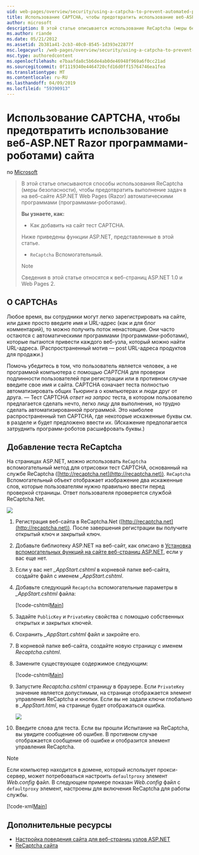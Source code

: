 ```yaml
---
uid: web-pages/overview/security/using-a-catpcha-to-prevent-automated-programs-bots-from-using-your-aspnet-web-site
title: Использование CAPTCHA, чтобы предотвратить использование веб-ASP.NET Razor программами-роботами) сайта | Документация Майкрософт
author: microsoft
description: В этой статье описывается использование ReCaptcha (меры безопасности), чтобы предотвратить выполнение задач в веб-страниц ASP.NET (Razor) автоматическими программами (программами-роботами) мы...
ms.author: riande
ms.date: 05/21/2012
ms.assetid: 2b381a41-2cb3-40c0-8545-1d393e22877f
msc.legacyurl: /web-pages/overview/security/using-a-catpcha-to-prevent-automated-programs-bots-from-using-your-aspnet-web-site
msc.type: authoredcontent
ms.openlocfilehash: e7baafda8c5b6de4ab0de46948f969a6f0cc21ad
ms.sourcegitcommit: 0f1119340e4464720cfd16d0ff15764746ea1fea
ms.translationtype: MT
ms.contentlocale: ru-RU
ms.lasthandoff: 04/09/2019
ms.locfileid: "59390913"
---
```

# <a name="using-a-captcha-to-prevent-bots-from-using-your-aspnet-web-razor-site"></a>Использование CAPTCHA, чтобы предотвратить использование веб-ASP.NET Razor программами-роботами) сайта

по [Microsoft](https://github.com/microsoft)

> В этой статье описываются способы использования ReCaptcha (меры безопасности), чтобы предотвратить выполнение задач в на веб-сайте ASP.NET Web Pages (Razor) автоматическими программами (программами-роботами).
> 
> **Вы узнаете, как:** 
> 
> - Как добавить на сайт тест CAPTCHA.
> 
> Ниже приведены функции ASP.NET, представленные в этой статье.
> 
> - `ReCaptcha` Вспомогательный.
> 
> > [!NOTE]
> > Сведения в этой статье относятся к веб-страниц ASP.NET 1.0 и Web Pages 2.


## <a name="about-captchas"></a>О CAPTCHAs

Любое время, вы сотрудники могут легко зарегистрировать на сайте, или даже просто введите имя и URL-адрес (как и для блог комментарий), то можно получить поток ненастоящие. Они часто остаются с автоматическими программами (программами-роботами), которые пытаются привести каждого веб-узла, который можно найти URL-адреса. (Распространенный мотив — post URL-адреса продуктов для продажи.)

Помочь убедитесь в том, что пользователь является человек, а не программой компьютера с помощью *CAPTCHA* для проверки подлинности пользователей при регистрации или в противном случае введите свое имя и сайта. CAPTCHA означает теста полностью автоматизировать общих Тьюринга о компьютерах и люди друг от друга. — Тест CAPTCHA *ответ на запрос* теста, в котором пользователю предлагается сделать нечто, легко лицу для выполнения, но трудно сделать автоматизированной программой. Это наиболее распространенный тип CAPTCHA, где некоторые искаженные буквы см. в разделе и будет предложено ввести их. (Искажение предполагается затруднить программ-роботов расшифровать буквы.)

## <a name="adding-a-recaptcha-test"></a>Добавление теста ReCaptcha

На страницах ASP.NET, можно использовать `ReCaptcha` вспомогательный метод для отрисовки тест CAPTCHA, основанный на службе ReCaptcha ([http://recaptcha.net](http://recaptcha.net)). `ReCaptcha` Вспомогательный объект отображает изображение два искаженные слов, которые пользователям нужно правильно ввести перед проверкой страницы. Ответ пользователя проверяется службой ReCaptcha.Net.

![](using-a-catpcha-to-prevent-automated-programs-bots-from-using-your-aspnet-web-site/_static/image1.jpg)

1. Регистрация веб-сайта в ReCaptcha.Net ([http://recaptcha.net](http://recaptcha.net)). После завершения регистрации вы получите открытый ключ и закрытый ключ.
2. Добавьте библиотеку ASP.NET на веб-сайт, как описано в [Установка вспомогательных функций на сайте веб-страниц ASP.NET](https://go.microsoft.com/fwlink/?LinkId=252372), если у вас еще нет.
3. Если у вас нет  *\_AppStart.cshtml* в корневой папке веб-сайта, создайте файл с именем  *\_AppStart.cshtml*.
4. Добавьте следующий `Recaptcha` вспомогательные параметры в  *\_AppStart.cshtml* файла: 

    [!code-cshtml[Main](using-a-catpcha-to-prevent-automated-programs-bots-from-using-your-aspnet-web-site/samples/sample1.cshtml?highlight=6-7)]
5. Задайте `PublicKey` и `PrivateKey` свойства с помощью собственных открытых и закрытых ключей.
6. Сохранить  *\_AppStart.cshtml* файл и закройте его.
7. В корневой папке веб-сайта, создайте новую страницу с именем *Recaptcha.cshtml*.
8. Замените существующее содержимое следующим: 

    [!code-cshtml[Main](using-a-catpcha-to-prevent-automated-programs-bots-from-using-your-aspnet-web-site/samples/sample2.cshtml)]
9. Запустите *Recaptcha.cshtml* страницу в браузере. Если `PrivateKey` значение является допустимым, на странице отображается элемент управления ReCaptcha и кнопки. Если вы не задали ключи глобально в  *\_AppStart.html*, на странице будет отображаться ошибка. 

    ![](using-a-catpcha-to-prevent-automated-programs-bots-from-using-your-aspnet-web-site/_static/image1.png)
10. Введите слова для теста. Если вы прошли Испытание на ReCaptcha, вы увидите сообщение об ошибке. В противном случае отображается сообщение об ошибке и отобразится элемент управления ReCaptcha.

> [!NOTE]
> Если компьютер находится в домене, который использует прокси-сервер, может потребоваться настроить `defaultproxy` элемент *Web.config* файл. В следующем примере показан *Web.config* файл с `defaultproxy` элемент, настроены для включения ReCaptcha для работы службы.
> 
> [!code-xml[Main](using-a-catpcha-to-prevent-automated-programs-bots-from-using-your-aspnet-web-site/samples/sample3.xml)]


<a id="Additional_Resources"></a>
## <a name="additional-resources"></a>Дополнительные ресурсы


- [Настройка поведения сайта для веб-страниц узлов ASP.NET](https://go.microsoft.com/fwlink/?LinkId=202906)
- [ReCaptcha сайта](https://www.google.com/recaptcha)
